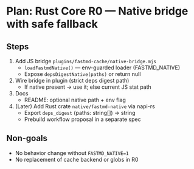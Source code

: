 # Plan: Rust Core R0 — Native bridge with safe fallback

## Steps
1) Add JS bridge `plugins/fastmd-cache/native-bridge.mjs`
   - `loadFastmdNative()` — env-guarded loader (FASTMD_NATIVE)
   - Expose `depsDigestNative(paths)` or return null
2) Wire bridge in plugin (strict deps digest path)
   - If native present → use it; else current JS stat path
3) Docs
   - README: optional native path + env flag
4) (Later) Add Rust crate `native/fastmd-native` via napi-rs
   - Export `deps_digest` (paths: string[]) → string
   - Prebuild workflow proposal in a separate spec

## Non-goals
- No behavior change without `FASTMD_NATIVE=1`
- No replacement of cache backend or globs in R0

